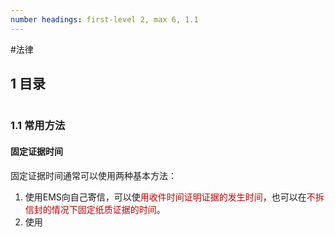```yaml
---
number headings: first-level 2, max 6, 1.1
---
```

#法律

## 1 目录

```toc
```

### 1.1 常用方法

#### 固定证据时间

固定证据时间通常可以使用两种基本方法：
1. 使用EMS向自己寄信，可以使<font color="#c00000">用收件时间证明证据的发生时间</font>，也可以在<font color="#c00000">不拆信封的情况下</font><font color="#c00000">固定纸质证据的时间</font>。
2. 使用



